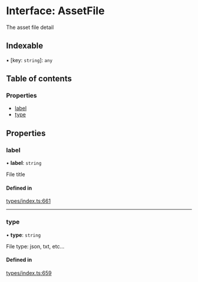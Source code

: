 # Interface: AssetFile

The asset file detail

## Indexable

▪ [key: `string`]: `any`

## Table of contents

### Properties

- [label](AssetFile.md#label)
- [type](AssetFile.md#type)

## Properties

### label

• **label**: `string`

File title

#### Defined in

[types/index.ts:661](https://github.com/nevermined-io/components-catalog/blob/20a1be5/lib/src/types/index.ts#L661)

___

### type

• **type**: `string`

File type: json, txt, etc...

#### Defined in

[types/index.ts:659](https://github.com/nevermined-io/components-catalog/blob/20a1be5/lib/src/types/index.ts#L659)
